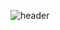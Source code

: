 ![header](https://capsule-render.vercel.app/api?type=waving&color=FCB6D0&height=300&section=header&text=Jinwoo%20Ha&fontSize=90)
